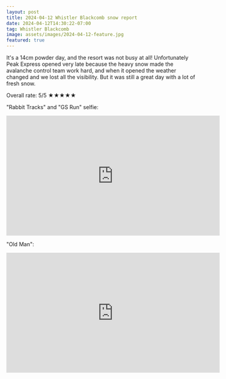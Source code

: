 ```yaml
---
layout: post
title: 2024-04-12 Whistler Blackcomb snow report
date: 2024-04-12T14:30:22-07:00
tag: Whistler Blackcomb
image: assets/images/2024-04-12-feature.jpg
featured: true
---
```


It's a 14cm powder day, and the resort was not busy at all! Unfortunately Peak Express opened very late because the heavy snow made the avalanche control team work hard, and when it opened the weather changed and we lost all the visibility. But it was still a great day with a lot of fresh snow.

Overall rate: 5/5 ★★★★★

"Rabbit Tracks" and "GS Run" selfie:
<iframe width="560" height="315" src="https://www.youtube.com/embed/ZhWHhJT9V7U?si=Ob-fDiEcg_p-L2ae&hl=en" title="YouTube video player" frameborder="0" allow="accelerometer; autoplay; clipboard-write; encrypted-media; gyroscope; picture-in-picture; web-share" referrerpolicy="strict-origin-when-cross-origin" allowfullscreen></iframe>

"Old Man":
<iframe width="560" height="315" src="https://www.youtube.com/embed/STsZ533Ot6Q?si=Ob-fDiEcg_p-L2ae&hl=en" title="YouTube video player" frameborder="0" allow="accelerometer; autoplay; clipboard-write; encrypted-media; gyroscope; picture-in-picture; web-share" referrerpolicy="strict-origin-when-cross-origin" allowfullscreen></iframe>
